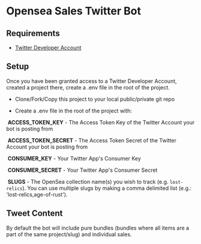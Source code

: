 # Opensea Sales Twitter Bot

## Requirements

- [Twitter Developer Account](https://developer.twitter.com/en/apply-for-access)

## Setup

Once you have been granted access to a Twitter Developer Account, created a project there, create a .env file in the root of the project.

- Clone/Fork/Copy this project to your local public/private git repo 

- Create a .env file in the root of the project with:

&nbsp;**ACCESS_TOKEN_KEY** - The Access Token Key of the Twitter Account your bot is posting from

&nbsp;**ACCESS_TOKEN_SECRET** - The Access Token Secret of the Twitter Account your bot is posting from

&nbsp;**CONSUMER_KEY** - Your Twitter App's Consumer Key

&nbsp;**CONSUMER_SECRET** - Your Twitter App's Consumer Secret

&nbsp;**SLUGS** - The OpenSea collection name(s) you wish to track (e.g. `lost-relics`). You can use multiple slugs by making a comma delimited list (e.g.: 'lost-relics,age-of-rust').

## Tweet Content

By default the bot will include pure bundles (bundles where all items are a part of the same project/slug) and individual sales.
